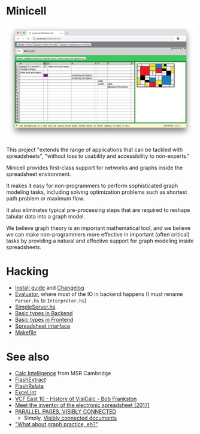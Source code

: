 # Minicell


![Minicell screenshot (2018)](https://github.com/johari/minicell/blob/master/static/screenshot.png)

This project "extends the range of applications that can be tackled with spreadsheets", "without loss to usability and accessibility to non-experts."

Minicell provides first-class support for networks and graphs inside the spreadsheet environment.

It makes it easy for non-programmers to perform sophisticated graph modeling tasks,
including solving optimization problems such as shortest path problem or maximum flow.

It also eliminates typical pre-processing steps that are required to
reshape tabular data into a graph model.

We believe graph theory is an important mathematical tool,
and we believe we can make non-programmers more effective in
important (often critical) tasks by providing a natural and effective support
for graph modeling inside spreadsheets.

# Hacking

* [Install guide](https://github.com/johari/minicell/blob/master/INSTALL.md) and [Changelog](https://github.com/johari/minicell/blob/master/CHANGELOG.md)
* [Evaluator](https://github.com/johari/minicell/blob/master/src/Spreadsheet/Evaluator/Parser.hs), where most of the IO in backend happens (I must rename `Parser.hs` to `Interpreter.hs`)
* [SimpleServer.hs](https://github.com/johari/minicell/blob/master/src/SimpleServer.hs)
* [Basic types in Backend](https://github.com/johari/minicell/blob/master/src/Spreadsheet/Types.hs)
* [Basic types in Frontend](https://github.com/johari/minicell/blob/master/src/Spreadsheet/Types.elm)
* [Spreadsheet interface](https://github.com/johari/minicell/blob/master/src/Spreadsheet.elm)
* [Makefile](https://github.com/johari/minicell/blob/master/Makefile)

# See also

* [Calc Intelligence](https://www.microsoft.com/en-us/research/project/calc-intelligence/) from MSR Cambridge
* [FlashExtract](https://www.youtube.com/watch?v=apTsnpsPEds)
* [FlashRelate](https://www.youtube.com/watch?v=g2Dhf4Tmp8c)
* [ExceLint](https://github.com/ExceLint/ExceLint)
* [VCF East 10 - History of VisiCalc - Bob Frankston](https://www.youtube.com/watch?v=6L2jRc6prEw)
* [Meet the inventor of the electronic spreadsheet (2017)](https://www.youtube.com/watch?v=YDvbDiJZpy0)
* [PARALLEL PAGES, VISIBLY CONNECTED](https://youtu.be/VOmm8ic4Eos?t=239)
    * Simply, [Visibly connected documents](https://youtu.be/VOmm8ic4Eos?t=716)
* ["What about graph practice, eh?"](https://twitter.com/tikhonjelvis/status/1070190089345462274)
